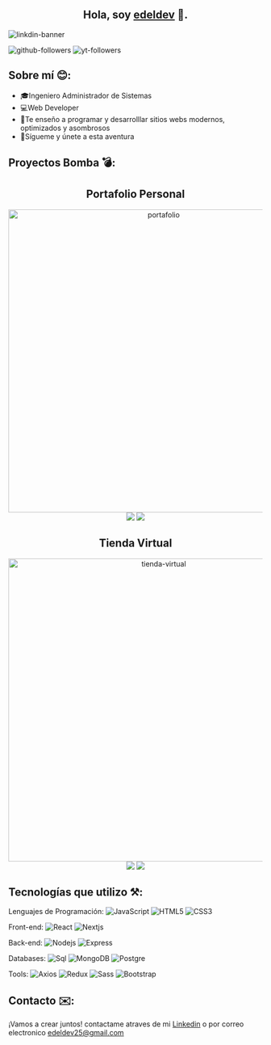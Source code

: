 <div align="center">
  <h2>Hola, soy <a href="https://www.edeldevnew.netlify.app" target="_blank">edeldev</a> 👋.
</div>

![linkdin-banner](https://github.com/edeldev/edeldev/assets/102327957/61b88cfe-cb44-4f7d-8776-ef48cb58884f)

![github-followers](https://img.shields.io/github/followers/edeldev)
![yt-followers](https://img.shields.io/youtube/channel/subscribers/UCY8L1pp2pvOGI7SwlwgAgPg)

## Sobre mí 😊:

- 🎓Ingeniero Administrador de Sistemas
- 💻Web Developer
- 🤖Te enseño a programar y desarrolllar sitios webs modernos, optimizados y asombrosos
- 🫴Sígueme y únete a esta aventura

## Proyectos Bomba 💣:
<div align="center">
  <h2>Portafolio Personal</h2>
  <img src="https://github.com/edeldev/edeldev/assets/102327957/4d38638c-474d-4669-b079-f752d8fad6f4" alt="portafolio" width="600" height="auto" />
  <div>
    <a href="https://edeldevnew.netlify.app" target="_blank"> <img src="https://img.shields.io/badge/Visitar-0CF0FF" /></a>
    <a href="https://github.com/edeldev/Sitio-Web-Personal-edeldev" target="_blank"> <img src="https://img.shields.io/badge/Codigo-black" /></a>
  </div>
</div>

<div align="center">
  <h2>Tienda Virtual</h2>
  <img src="https://github.com/edeldev/edeldev/assets/102327957/a695ea91-6537-4eb4-adaa-1013600d5442" alt="tienda-virtual" width="600" height="auto" />
  <div>
    <a href="https://ledbeey.vercel.app" target="_blank"> <img src="https://img.shields.io/badge/Visitar-FFFF99" /></a>
    <a href="https://github.com/edeldev/ledbeey" target="_blank"> <img src="https://img.shields.io/badge/Codigo-black" /></a>
  </div>
</div>

## Tecnologías que utilizo ⚒️:
Lenguajes de Programación: 
![JavaScript](https://img.shields.io/badge/-JavaScript-%23F7DF1C?style=flat-square&logo=javascript&logoColor=000000&labelColor=%23F7DF1C&color=%23FFCE5A)
![HTML5](https://img.shields.io/badge/-HTML5-%23E44D27?style=flat-square&logo=html5&logoColor=ffffff)
![CSS3](https://img.shields.io/badge/-CSS3-%231572B6?style=flat-square&logo=css3)

Front-end: 
![React](https://img.shields.io/badge/-React-61DAFB?style=flat-square&logo=react&logoColor=ffffff)
![Nextjs](https://img.shields.io/badge/-Nextjs-black?style=flat-square&logo=next.js&logoColor=ffffff)

Back-end:
![Nodejs](https://img.shields.io/badge/-Nodejs-339933?style=flat-square&logo=Node.js&logoColor=ffffff)
![Express](https://img.shields.io/badge/-Express-black?style=flat-square&logo=express&logoColor=ffffff)

Databases:
![Sql](https://img.shields.io/badge/-Sql-E56C00?style=flat-square&logo=sql&logoColor=ffffff)
![MongoDB](https://img.shields.io/badge/MongoDB-green?logo=mongoDB)
![Postgre](https://img.shields.io/badge/Postgre-2F5E8D?logo=postgreSQL)

Tools:
![Axios](https://img.shields.io/badge/Axios-0A94D9?logo=axios)
![Redux](https://img.shields.io/badge/Redux-7248B6?logo=redux)
![Sass](https://img.shields.io/badge/-Sass-%23CC6699?style=flat-square&logo=sass&logoColor=ffffff)
![Bootstrap](https://img.shields.io/badge/-Bootstrap-563D7C?style=flat-square&logo=Bootstrap)

## Contacto ✉️:
<p>¡Vamos a crear juntos! contactame atraves de mi <a href="https://www.linkedin.com/in/edeldeev/" target="_blank">Linkedin</a> o por correo electronico <a href="mailto:edeldev25@gmail.com" target="_blank">edeldev25@gmail.com</a> </p>
